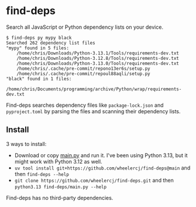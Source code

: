 # find-deps

Search all JavaScript or Python dependency lists on your device.

```text
$ find-deps py mypy black
Searched 262 dependency list files
"mypy" found in 5 files:
    /home/chris/Downloads/Python-3.13.1/Tools/requirements-dev.txt
    /home/chris/Downloads/Python-3.12.8/Tools/requirements-dev.txt
    /home/chris/Downloads/Python-3.13.0/Tools/requirements-dev.txt
    /home/chris/.cache/pre-commit/repono13er6s/setup.py
    /home/chris/.cache/pre-commit/repoul88aqli/setup.py
"black" found in 1 files:
    /home/chris/Documents/programming/archive/Python/wrap/requirements-dev.txt
```

Find-deps searches dependency files like `package-lock.json` and `pyproject.toml` by parsing the files and scanning their dependency lists.

## Install

3 ways to install:

- Download or copy [main.py](https://github.com/wheelercj/find-deps/blob/main/main.py) and run it. I've been using Python 3.13, but it might work with Python 3.12 as well.
- `uv tool install git+https://github.com/wheelercj/find-deps@main` and then `find-deps --help`
- `git clone https://github.com/wheelercj/find-deps.git` and then `python3.13 find-deps/main.py --help`

Find-deps has no third-party dependencies.
